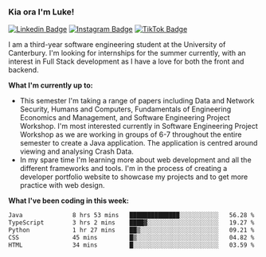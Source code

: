 ### Kia ora I'm Luke!

[![Linkedin Badge](https://img.shields.io/badge/-LinkedIn-0e76a8?style=flat-square&logo=Linkedin&logoColor=white)](https://www.linkedin.com/in/luke-stynes/)
[![Instagram Badge](https://img.shields.io/badge/-Instagram-e4405f?style=flat-square&logo=Instagram&logoColor=white)](https://www.instagram.com/luke.stynes/)
[![TikTok Badge](https://img.shields.io/badge/TikTok-Follow-blue)](https://www.tiktok.com/@luke_stynes)

I am a third-year software engineering student at the University of Canterbury. I'm looking for internships for the summer currently, with an interest in Full Stack development as I have a love for both the front and backend.

**What I'm currently up to:**
- This semester I'm taking a range of papers including Data and Network Security, Humans and Computers, Fundamentals of Engineering Economics and Management, and Software Engineering Project Workshop. I'm most interested currently in Software Engineering Project Workshop as we are working in groups of 6-7 throughout the entire semester to create a Java application. The application is centred around viewing and analysing Crash Data.
- In my spare time I'm learning more about web development and all the different frameworks and tools. I'm in the process of creating a developer portfolio website to showcase my projects and to get more practice with web design.


**What I've been coding in this week:**
<!--START_SECTION:waka-->

```txt
Java              8 hrs 53 mins   ██████████████░░░░░░░░░░░   56.28 %
TypeScript        3 hrs 2 mins    ████▓░░░░░░░░░░░░░░░░░░░░   19.27 %
Python            1 hr 27 mins    ██▒░░░░░░░░░░░░░░░░░░░░░░   09.21 %
CSS               45 mins         █▒░░░░░░░░░░░░░░░░░░░░░░░   04.82 %
HTML              34 mins         █░░░░░░░░░░░░░░░░░░░░░░░░   03.59 %
```

<!--END_SECTION:waka-->
